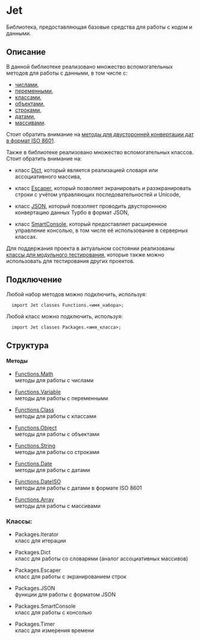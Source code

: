 # Jet
Библиотека, предоставляющая базовые средства для работы с кодом и данными.

## Описание


В данной библиотеке реализовано множество вспомогательных методов для работы с данными, в том числе с:

* [числами](/Docs/Functions/math.md),
* [переменными](/Docs/Functions/variable.md),
* [классами](/Docs/Functions/class.md),
* [объектами](/Docs/Functions/object.md),
* [строками](/Docs/Functions/string.md),
* [датами](/Docs/Functions/date.md),
* [массивами](/Docs/Functions/array.md).

Стоит обратить внимание на [методы для двусторонней конвертации дат в формат ISO 8601](/Docs/Functions/date_iso.md).


Также в библиотеке реализовано множество вспомогательных классов. Стоит обратить внимание на:

* класс [Dict](/Docs/dict.md), который является реализацией словаря или ассоциативного массива,

* класс [Escaper](/Docs/escaper.md), который позволяет экранировать и разэкранировать строки с учётом управляющих последовательностей и Unicode,

* класс [JSON](/Docs/json.md), который повзоляет проводить двустороннюю конвертацию данных Турбо в формат JSON,

* класс [SmartConsole](/Docs/smart_console.md), который предоставляет расширенное управление консолью, в том числе её использование в серверных классах.


Для поддержания проекта в актуальном состоянии реализованы [классы для модульного тестирования](/Docs/UnitTesting/main.md), которые также можно использовать для тестирования других проектов.

## Подключение

Любой набор методов можно подключить, используя:
```
  import Jet classes Functions.<имя_набора>;
```

Любой класс можно подключить, используя:
```
  import Jet classes Packages.<имя_класса>;
```

## Структура

#### Методы

* [Functions.Math](/Docs/Functions/math.md) <br>
  методы для работы с числами

* [Functions.Variable](/Docs/Functions/variable.md) <br>
  методы для работы с переменными

* [Functions.Class](/Docs/Functions/class.md) <br>
  методы для работы с классами

* [Functions.Object](/Docs/Functions/object.md) <br>
  методы для работы с объектами

* [Functions.String](/Docs/Functions/string.md) <br>
  методы для работы со строками

* [Functions.Date](/Docs/Functions/date.md) <br>
  методы для работы с датами

* [Functions.DateISO](/Docs/Functions/date_iso.md) <br>
  методы для работы с датами в формате ISO 8601

* [Functions.Array](/Docs/Functions/array.md) <br>
  методы для работы с массивами


### Классы:

* Packages.Iterator <br>
  класс для итерации

* Packages.Dict <br>
  класс для работы со словарями (аналог ассоциативных массивов)

* Packages.Escaper <br>
  класс для работы с экранированием строк

* Packages.JSON <br>
  функции для работы с форматом JSON

* Packages.SmartConsole <br>
  класс для работы с консолью

* Packages.Timer <br>
  класс для измерения времени
